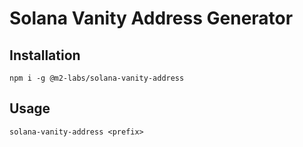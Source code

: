 # Solana Vanity Address Generator

## Installation

```
npm i -g @m2-labs/solana-vanity-address
```

## Usage

```
solana-vanity-address <prefix>
```
